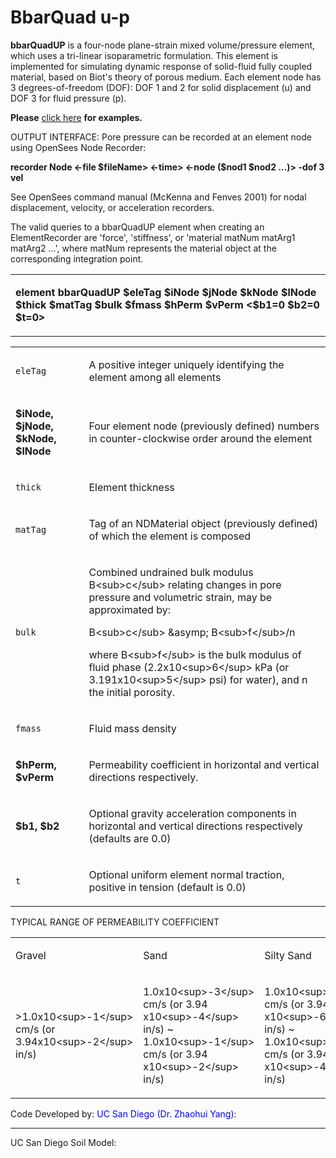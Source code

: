 # BbarQuad u-p

<p><strong>bbarQuadUP</strong> is a four-node plane-strain mixed
volume/pressure element, which uses a tri-linear isoparametric
formulation. This element is implemented for simulating dynamic response
of solid-fluid fully coupled material, based on Biot's theory of porous
medium. Each element node has 3 degrees-of-freedom (DOF): DOF 1 and 2
for solid displacement (u) and DOF 3 for fluid pressure (p).</p>
<p><strong>Please</strong> <a
href="http://quakesim.net/index.php?title=Examples">click here</a>
<strong>for examples.</strong></p>
<p>OUTPUT INTERFACE: Pore pressure can be recorded at an element node
using OpenSees Node Recorder:</p>
<p><strong>recorder Node &lt;-file $fileName&gt; &lt;-time&gt; &lt;-node
($nod1 $nod2 …)&gt; -dof 3 vel</strong></p>
<p>See OpenSees command manual (McKenna and Fenves 2001) for nodal
displacement, velocity, or acceleration recorders.</p>
<p>The valid queries to a bbarQuadUP element when creating an
ElementRecorder are 'force', 'stiffness', or 'material matNum matArg1
matArg2 ...', where matNum represents the material object at the
corresponding integration point.</p>
<table>
<tbody>
<tr class="odd">
<td><p><strong>element bbarQuadUP $eleTag $iNode $jNode $kNode $lNode
$thick $matTag $bulk $fmass $hPerm $vPerm &lt;$b1=0 $b2=0
$t=0&gt;</strong></p></td>
</tr>
</tbody>
</table>
<table>
<tbody>
<tr class="odd">
<td><code class="parameter-table-variable">eleTag</code></td>
<td><p>A positive integer uniquely identifying the element among all
elements</p></td>
</tr>
<tr class="even">
<td><p><strong>$iNode, $jNode, $kNode, $lNode</strong></p></td>
<td><p>Four element node (previously defined) numbers in
counter-clockwise order around the element</p></td>
</tr>
<tr class="odd">
<td><code class="parameter-table-variable">thick</code></td>
<td><p>Element thickness</p></td>
</tr>
<tr class="even">
<td><code class="parameter-table-variable">matTag</code></td>
<td><p>Tag of an NDMaterial object (previously defined) of which the
element is composed</p></td>
</tr>
<tr class="odd">
<td><code class="parameter-table-variable">bulk</code></td>
<td><p>Combined undrained bulk modulus B&lt;sub&gt;c&lt;/sub&gt;
relating changes in pore pressure and volumetric strain, may be
approximated by:</p>
<p>B&lt;sub&gt;c&lt;/sub&gt; &amp;asymp; B&lt;sub&gt;f&lt;/sub&gt;/n</p>
<p>where B&lt;sub&gt;f&lt;/sub&gt; is the bulk modulus of fluid phase
(2.2x10&lt;sup&gt;6&lt;/sup&gt; kPa (or 3.191x10&lt;sup&gt;5&lt;/sup&gt;
psi) for water), and n the initial porosity.</p></td>
</tr>
<tr class="even">
<td><code class="parameter-table-variable">fmass</code></td>
<td><p>Fluid mass density</p></td>
</tr>
<tr class="odd">
<td><p><strong>$hPerm, $vPerm</strong></p></td>
<td><p>Permeability coefficient in horizontal and vertical directions
respectively.</p></td>
</tr>
<tr class="even">
<td><p><strong>$b1, $b2</strong></p></td>
<td><p>Optional gravity acceleration components in horizontal and
vertical directions respectively (defaults are 0.0)</p></td>
</tr>
<tr class="odd">
<td><code class="parameter-table-variable">t</code></td>
<td><p>Optional uniform element normal traction, positive in tension
(default is 0.0)</p></td>
</tr>
</tbody>
</table>
<p>TYPICAL RANGE OF PERMEABILITY COEFFICIENT</p>
<table>
<tbody>
<tr class="odd">
<td><p>Gravel</p></td>
<td><p>Sand</p></td>
<td><p>Silty Sand</p></td>
<td><p>Silt</p></td>
<td><p>Clay</p></td>
</tr>
<tr class="even">
<td><p>&gt;1.0x10&lt;sup&gt;-1&lt;/sup&gt; cm/s (or
3.94x10&lt;sup&gt;-2&lt;/sup&gt; in/s)</p></td>
<td><p>1.0x10&lt;sup&gt;-3&lt;/sup&gt; cm/s (or 3.94
x10&lt;sup&gt;-4&lt;/sup&gt; in/s) ~ 1.0x10&lt;sup&gt;-1&lt;/sup&gt;
cm/s (or 3.94 x10&lt;sup&gt;-2&lt;/sup&gt; in/s)</p></td>
<td><p>1.0x10&lt;sup&gt;-5&lt;/sup&gt; cm/s (or 3.94
x10&lt;sup&gt;-6&lt;/sup&gt; in/s) ~ 1.0x10&lt;sup&gt;-3&lt;/sup&gt;
cm/s (or 3.94 x10&lt;sup&gt;-4&lt;/sup&gt; in/s)</p></td>
<td><p>1.0x10&lt;sup&gt;-7&lt;/sup&gt; cm/s (or 3.94
x10&lt;sup&gt;-8&lt;/sup&gt; in/s) ~ 1.0x10&lt;sup&gt;-5&lt;/sup&gt;
cm/s (or 3.94 x10&lt;sup&gt;-6&lt;/sup&gt; in/s)</p></td>
<td><p>&lt;1.0x10&lt;sup&gt;-7&lt;/sup&gt; cm/s (or 3.94x10
&lt;sup&gt;-8&lt;/sup&gt; in/s)</p></td>
</tr>
</tbody>
</table>
<p>Code Developed by: <span style="color:blue"> UC San Diego (Dr.
Zhaohui Yang)</span>:</p>
<hr />
<p>UC San Diego Soil Model: </p>
